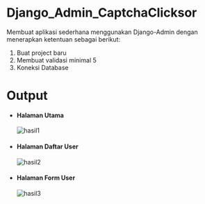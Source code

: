 # Django_Admin_CaptchaClicksor
Membuat aplikasi sederhana menggunakan Django-Admin dengan menerapkan ketentuan sebagai berikut:
<ol>
  <li>Buat project baru</li>
  <li>Membuat validasi minimal 5</li>
  <li>Koneksi Database</li>
</ol>

# Output

<ul>
  <li><h4><b>Halaman Utama</b></h4></li>
  
  ![hasil1](https://user-images.githubusercontent.com/61817589/150197401-3639ac4a-5965-4a12-85a8-1eee40591a48.png)

  <li><h4><b>Halaman Daftar User</b></h4></li>
  
  ![hasil2](https://user-images.githubusercontent.com/61817589/150197490-02a961d2-1d32-4fdb-9b2b-f76465316900.png)

  <li><h4><b>Halaman Form User</b></h4></li>
  
  ![hasil3](https://user-images.githubusercontent.com/61817589/150197582-6ff30a97-c7bf-4906-b1c3-49513edb32e0.png)
</ul>
